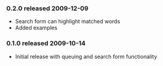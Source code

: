 ### 0.2.0 released 2009-12-09

* Search form can highlight matched words
* Added examples

### 0.1.0 released 2009-10-14

* Initial release with queuing and search form functionality
